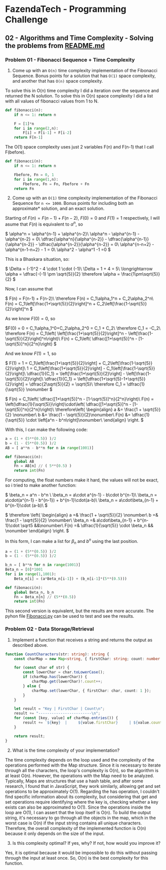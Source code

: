 <!-- @format -->

# FazendaTech - Programming Challenge

## 02 - Algorithms and Time Complexity - Solving the problems from [README.md](README.md)

### Problem 01 - Fibonacci Sequence + Time Complexity

1. Come up with an `O(n)` time complexity implementation of the Fibonacci Sequence. Bonus points for a solution that has `O(1)` space complexity, and another that has `O(n)` space complexity.

To solve this in O(n) time complexity I did a iteration over the sequence and returned the N solution. To solve this in O(n) space complexity I did a list with all values of fibonacci values from 1 to N.

```python
def fibonacci(n):
    if n <= 1: return n

    F = [1]*n
    for i in range(2,n):
        F[i] = F[i-1] + F[i-2]
    return F[n-1]
```

The O(1) space complexity uses just 2 variables F(n) and F(n-1) that I call F(before).

```python
def fibonacci(n):
    if n <= 1: return n

    Fbefore, Fn = 0, 1
    for i in range(1,n):
        Fbefore, Fn = Fn, Fbefore + Fn
    return Fn
```

2. Come up with an `O(1)` time complexity implementation of the Fibonacci Sequence for `n <= 1000`. Bonus points for including both an approximate\* solution, and an exact solution.

Starting of $F(n) = F(n-1) + F(n-2)$, $F(0) = 0$ and $F(1) = 1$ respectively, I will asume that $F(n)$ is equivalent to $\alpha^n$, so

$
\alpha^n = \alpha^{n-1} + \alpha^{n-2}\\
\alpha^n - \alpha^{n-1} - \alpha^{n-2} = 0\\
\dfrac{\alpha^n}{\alpha^{n-2}} - \dfrac{\alpha^{n-1}}{\alpha^{n-2}} - \dfrac{\alpha^{n-2}}{\alpha^{n-2}} = 0\\
\alpha^{n-n+2} - \alpha^{n-1-n+2} - 1 = 0\\
\alpha^2 - \alpha^1 -1 =0
$

This is a Bhaskara situation, so:

$
\Delta = (-1)^2 - 4 \cdot 1 \cdot (-1)\\
\Delta = 1 + 4 = 5\\
\longrightarrow \alpha = \dfrac{-(-1) \pm \sqrt{5}}{2}
\therefore \alpha = \frac{1\pm\sqrt{5}}{2}
$

Now, I can assume that

$
F(n) = F(n-1) + F(n-2)\\
\therefore
F(n) = C_1\alpha_1^n + C_2\alpha_2^n\\
F(n) = C_1\left[\frac{1+\sqrt{5}}{2}\right]^n + C_2\left[\frac{1-\sqrt{5}}{2}\right]^n
$

As we know $F(0) = 0$, so

$F(0) = 0 = C_1\alpha_1^0+C_2\alpha_2^0 = C_1 + C_2\\
\therefore C_1 = -C_2\\
\therefore F(n) = C_1\left( \left[\frac{1+\sqrt{5}}{2}\right]^n - \left[\frac{1-\sqrt{5}}{2}\right]^n\right)\\
F(n) = C_1\left( \dfrac{[1+\sqrt{5}]^n - [1-\sqrt{5}]^n}{2^n}\right)
$

And we know $F(1) = 1$, so

$
F(1) = 1 = C_1\left[\frac{1+\sqrt{5}}{2}\right] + C_2\left[\frac{1-\sqrt{5}}{2}\right]\\
1 = C_1\left[\frac{1+\sqrt{5}}{2}\right] - C_1\left[\frac{1-\sqrt{5}}{2}\right]\\
\dfrac{1}{C_1} = \left[\frac{1+\sqrt{5}}{2}\right] - \left[\frac{1-\sqrt{5}}{2}\right]\\
\dfrac{1}{C_1} = \left[\dfrac{1+\sqrt{5}-1+\sqrt{5}}{2}\right] = \dfrac{2\sqrt{5}}{2} = \sqrt{5}\\
\therefore
C_1 = \dfrac{1}{\sqrt{5}} \nonumber
$

$
F(n) = C_1\left( \dfrac{[1+\sqrt{5}]^n - [1-\sqrt{5}]^n}{2^n}\right)\\
F(n) = \left(\dfrac{1}{\sqrt{5}}\right)\cdot\left( \dfrac{[1+\sqrt{5}]^n - [1-\sqrt{5}]^n}{2^n}\right)\\
\therefore\left\{
\begin{align}
a &= \frac{1 + \sqrt{5}}{2} \nonumber\\
b &= \frac{1 - \sqrt{5}}{2}\nonumber\\
F(n) &= \dfrac{1}{\sqrt{5}} \cdot \left[a^n - b^n\right]\nonumber\\
\end{align}
\right.
$

With this, I can make the following code:

```python
a = (1 + (5**(0.5)) )/2
b = (1 - (5**(0.5)) )/2
AB = [ a**n - b**n for n in range(1001)]

def fibonacci(n):
    global AB
    Fn = AB[n] // ( 5**(0.5) )
    return int(Fn)
```

For computing, the float numbers make it hard, the values will not be exact, so i tried to make another function:

$
\beta_n =  a^n - b^n \\
\beta_n = a\cdot a^{n-1} - b\cdot b^{n-1}\\
\beta_n = a\cdot(a^{n-1} - b^{n-1}) + b^{n-1}\cdot(a-b)\\
\beta_n = a\cdot\beta_{n-1} + b^{n-1}\cdot (a-b)\\
$

$
\therefore \left\{ \begin{align}
a =& \frac{1 + \sqrt{5}}{2} \nonumber\\ b =& \frac{1 - \sqrt{5}}{2} \nonumber\\
\beta_n =& a\cdot\beta_{n-1} + b^{n-1}\cdot \sqrt5 &&\nonumber\\
F(n) =& \dfrac{1}{\sqrt{5}} \cdot \beta_n && \nonumber \end{align} \right.
$

In this form, I can make a list for $\beta_n$ and $b^n$ using the last position.

```python
a = (1 + (5**(0.5)) )/2
b = (1 - (5**(0.5)) )/2

b_n = [ b**n for n in range(1001)]
Beta_n = [0]*1001
for i in range(1,1001):
    Beta_n[i] = (a*Beta_n[i-1]) + (b_n[i-1]*(5**(0.5)))

def fibonacci(n):
	global Beta_n, b_n
    Fn = Beta_n[n] // (5**(0.5))
    return int(Fn)
```

This second version is equivalent, but the results are more accurate. The pyhon file [Fibonacci.py](Fibonacci.py) can be used to test and see the results.

### Problem 02 - Data Storage/Retrieval

1. Implement a function that receives a string and returns the output as described above.

```ts
function CountCharacters(str: string): string {
	const charMap = new Map<string, { firstChar: string; count: number }>();

	for (const char of str) {
		const lowerChar = char.toLowerCase();
		if (charMap.has(lowerChar)) {
			charMap.get(lowerChar)!.count++;
		} else {
			charMap.set(lowerChar, { firstChar: char, count: 1 });
		}
	}

	let result = "Key | FirstChar | Count\n";
	result += "------------------------\n";
	for (const [key, value] of charMap.entries()) {
		result += `${key}  |     ${value.firstChar}     | ${value.count}\n`;
	}

	return result;
}
```

2. What is the time complexity of your implementation?

The time complexity depends on the loop used and the complexity of the operations performed with the Map structure. Since it is necessary to iterate through all the characters, the loop's complexity is O(n), so the algorithm is at least O(n). However, the operations with the Map need to be analyzed. Typically, Maps are structures that use a hash table, and after some research, I found that in JavaScript, they work similarly, allowing get and set operations to be approximately O(1). Regarding the has operation, I couldn't find specific information about its complexity, but considering that get and set operations require identifying where the key is, checking whether a key exists can also be approximated to O(1). Since the operations inside the loop are O(1), I can assert that the loop itself is O(n). To build the output string, it's necessary to go through all the objects in the map, which in the worst case is O(n) if the input string contains all unique characters. Therefore, the overall complexity of the implemented function is O(n) because it only depends on the size of the input.

3. Is this complexity optimal? If yes, why? If not, how would you improve it?

Yes, it is optimal because it would be impossible to do this without passing through the input at least once. So, O(n) is the best complexity for this function.
